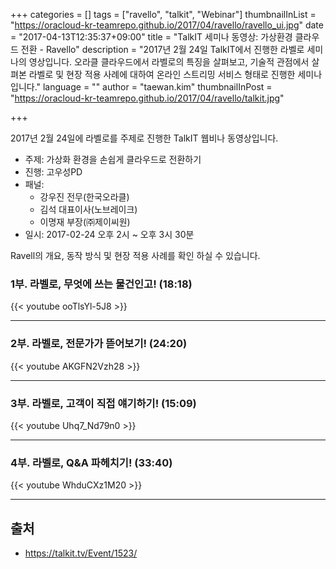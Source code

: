 +++
categories = []
tags = ["ravello", "talkit", "Webinar"]
thumbnailInList = "https://oracloud-kr-teamrepo.github.io/2017/04/ravello/ravello_ui.jpg"
date = "2017-04-13T12:35:37+09:00"
title = "TalkIT 세미나 동영상: 가상환경 클라우드 전환 - Ravello"
description = "2017년 2월 24일 TalkIT에서 진행한 라벨로 세미나의 영상입니다. 오라클 클라우드에서 라벨로의 특징을 살펴보고, 기술적 관점에서 살펴본 라벨로 및 현장 적용 사례에 대하여 온라인 스트리밍 서비스 형태로 진행한 세미나 입니다."
language = ""
author = "taewan.kim"
thumbnailInPost = "https://oracloud-kr-teamrepo.github.io/2017/04/ravello/talkit.jpg"

+++

2017년 2월 24일에 라벨로를 주제로 진행한 TalkIT 웹비나 동영상입니다.

- 주제: 가상화 환경을 손쉽게 클라우드로 전환하기
- 진행: 고우성PD
- 패널:
  - 강우진 전무(한국오라클)
  - 김석 대표이사(노브레이크)
  - 이명재 부장(㈜제이씨원)
- 일시: 2017-02-24 오후 2시 ~ 오후 3시 30분

Ravell의 개요, 동작 방식 및 현장 적용 사례를 확인 하실 수 있습니다.

### 1부. 라벨로, 무엇에 쓰는 물건인고! (18:18)

{{< youtube ooTlsYl-5J8 >}}

***

### 2부. 라벨로, 전문가가 뜯어보기! (24:20)

{{< youtube AKGFN2Vzh28 >}}

***

### 3부. 라벨로, 고객이 직접 얘기하기! (15:09)

{{< youtube Uhq7_Nd79n0 >}}

***

### 4부. 라벨로, Q&A 파헤치기! (33:40)
{{< youtube WhduCXz1M20 >}}

***

## 출처
- https://talkit.tv/Event/1523/
